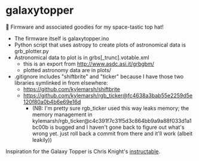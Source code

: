 # galaxytopper
:tophat: Firmware and associated goodies for my space-tastic top hat!

* The firmware itself is galaxytopper.ino
* Python script that uses astropy to create plots of astronomical data is
  grb_plotter.py
* Astronomical data to plot is in grbs[_trunc].votable.xml
  * this is an export from http://www.asdc.asi.it/grbgbm/
  * plotted astronomy data are in plots/
* .gitignore includes "shiftbrite" and "ticker" because I have those two
  libraries symlinked in from elsewhere:
  * https://github.com/kylemarsh/shiftbrite
  * https://github.com/kylemarsh/rgb_ticker@fc4638a3bab55e2259d5e120f80a0b4b6e69e16d
    * (NB: I'm pretty sure rgb_ticker used this way leaks memory;
      the memory management in kylemarsh/rgb_ticker@c4c391f7c31f5d3c864bb9a9a88f033d1a1bc00b
      is bugged and I haven't gone back to figure out what's wrong yet. just
      roll back a commit from there and it'll work (albeit leakily))

Inspiration for the Galaxy Topper is Chris Knight's
[instructable](http://www.instructables.com/id/My-hat-its-full-of-stars/).
